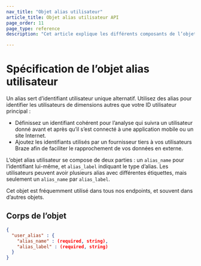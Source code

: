 ```yaml
---
nav_title: "Objet alias utilisateur"
article_title: Objet alias utilisateur API
page_order: 11
page_type: reference
description: "Cet article explique les différents composants de l’objet alias utilisateur."

---
```


# Spécification de l’objet alias utilisateur

Un alias sert d’identifiant utilisateur unique alternatif. Utilisez des alias pour identifier les utilisateurs de dimensions autres que votre ID utilisateur principal :
- Définissez un identifiant cohérent pour l’analyse qui suivra un utilisateur donné avant et après qu’il s’est connecté à une application mobile ou un site Internet.
- Ajoutez les identifiants utilisés par un fournisseur tiers à vos utilisateurs Braze afin de faciliter le rapprochement de vos données en externe.

L’objet alias utilisateur se compose de deux parties : un `alias_name` pour l’identifiant lui-même, et `alias_label` indiquant le type d’alias. Les utilisateurs peuvent avoir plusieurs alias avec différentes étiquettes, mais seulement un `alias_name` par `alias_label`.

Cet objet est fréquemment utilisé dans tous nos endpoints, et souvent dans d’autres objets.

## Corps de l’objet
```json
{
  "user_alias" : {
    "alias_name" : (required, string),
    "alias_label" : (required, string)
  }
}
```
